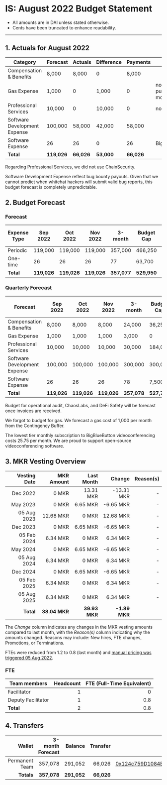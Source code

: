 # IS: August 2022 Budget Statement

* All amounts are in DAI unless stated otherwise.
* Cents have been truncated to enhance readability.

---

## 1. Actuals for August 2022

|Category                    |Forecast|Actuals|Difference|Payments|Why                       |
|----------------------------|--------|-------|----------|--------|--------------------------|
|Compensation & Benefits     |8,000   |8,000  |0         |8,000   |                          |
|Gas Expense                 |1,000   |0      |1,000     |0       |no ETH purchase this month|
|Professional Services       |10,000  |0      |10,000    |0       |no usage                  |
|Software Development Expense|100,000 |58,000 |42,000    |58,000  |                          |
|Software Expense            |26      |26     |0         |26      |BigBlueMeeting            |
|**Total**                       |**119,026** |**66,026** |**53,000**    |**66,026**  |                          |

Regarding Professional Services, we did not use ChainSecurity.

Software Development Expense reflect bug bounty payouts. Given that we
cannot predict when whitehat hackers will submit valid bug reports,
this budget forecast is completely unpredictable.

## 2. Budget Forecast

### Forecast

|Expense Type|Sep 2022|Oct 2022|Nov 2022|3-month|Budget Cap|Budget Cap + Buffer|
|------------|--------|--------|--------|-------|----------|-------------------|
|Periodic    |119,000 |119,000 |119,000 |357,000|466,250   |536,188            |
|One-time    |26      |26      |26      |77     |63,700    |73,255             |
|**Total**       |**119,026** |**119,026** |**119,026** |**357,077**|**529,950**   |**609,443**            |

### Quarterly Forecast

|Forecast                    |Sep 2022|Oct 2022|Nov 2022|3-month|Budget Cap|Budget Cap + Buffer|
|----------------------------|--------|--------|--------|-------|----------|-------------------|
|Compensation & Benefits     |8,000   |8,000   |8,000   |24,000 |36,250    |41,688             |
|Gas Expense                 |1,000   |1,000   |1,000   |3,000  |0         |0                  |
|Professional Services       |10,000  |10,000  |10,000  |30,000 |184,000   |211,600            |
|Software Development Expense|100,000 |100,000 |100,000 |300,000|300,000   |345,000            |
|Software Expense            |26      |26      |26      |78     |7,500     |8,625              |
|**Total**                       |**119,026** |**119,026** |**119,026** |**357,078**|**527,750**   |**606,913**            |

Budget for operational audit, ChaosLabs, and DeFi Safety will be
forecast once invoices are received.

We forgot to budget for gas. We forecast a gas cost of 1,000 per month
from the Contingency Buffer.

The lowest tier monthly subscription to BigBlueButton
videoconferencing costs 25.75 per month. We are proud to support
open-source videoconferencing software.

## 3. MKR Vesting Overview

|  Vesting Date  |       MKR Amount | Last Month |        Change |      Reason(s) |
|---------------:|-----------------:|-----------:|--------------:|---------------:|
|  Dec 2022        |       0 MKR |  13.31 MKR |   -13.31 MKR |      -  |
|  May 2023        |       0 MKR |   6.65 MKR |   -6.65 MKR |      - |
|  05 Aug 2023 	   | 12.68 MKR   |      0 MKR |   12.68 MKR |      - |
|  Dec 2023        |       0 MKR |   6.65 MKR |   -6.65 MKR |      - |
|  05 Feb 2024 	   | 6.34 MKR    |      0 MKR |   6.34 MKR  |      - |
|  May 2024        |       0 MKR |   6.65 MKR |   -6.65 MKR |      - |
|  05 Aug 2024 	   | 6.34 MKR    |      0 MKR |   6.34 MKR  |      - |
|  Dec 2024        |       0 MKR |   6.65 MKR |   -6.65 MKR |      - |
|  05 Feb 2025 	   | 6.34 MKR    |      0 MKR |   6.34 MKR  |      - |
|  05 Aug 2025 	   | 6.34 MKR    |      0 MKR |   6.34 MKR  |      - |
|  **Total**       | **38.04 MKR**  |**39.93 MKR**| **-1.89 MKR** |           |

The *Change* column indicates any changes in the MKR vesting amounts compared to last month, with the *Reason(s)* column indicating why the amounts changed. Reasons may include: New hires, FTE changes, Promotions, or Terminations.

FTEs were reduced from 1.2 to 0.8 (last month) and [manual pricing was triggered 05 Aug 2022](https://forum.makerdao.com/t/mip40c3-sp41-immunefi-security-core-unit-mkr-budget-is-001/108143/).

### FTE

| Team members              |Headcount|FTE (Full-Time Equivalent)|
|---------------------------|--------:|-------------------------:|
| Facilitator               |1        |0                         |
| Deputy Facilitator        |1        |0.8                       |
| **Total**                 |2        |0.8                       |

## 4. Transfers

|  Wallet | 3-month Forecast    | Balance |      Transfer |                Multi-sig Address |
|--------:|---------------------:|-------:|--------------:|---------------------------------:|
| Permanent Team |  357,078    | 291,052      | 66,026 | [0x124c759D1084E67B19a206ab85c4527Fab26c342](https://gnosis-safe.io/app/#/safes/0x124c759D1084E67B19a206ab85c4527Fab26c342) |
| **Totals**     | **357,078** | **291,052**  | **66,026** | |
